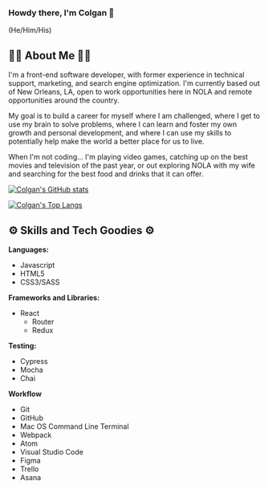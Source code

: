 ### Howdy there, I'm Colgan 🤠 
(He/Him/His)

<!--
**colganmeanor/colganmeanor** is a ✨ _special_ ✨ repository because its `README.md` (this file) appears on your GitHub profile.

Here are some ideas to get you started:

- 🔭 I’m currently working on ...
- 🌱 I’m currently learning ...
- 👯 I’m looking to collaborate on ...
- 🤔 I’m looking for help with ...
- 💬 Ask me about ...
- 📫 How to reach me: ...
- 😄 Pronouns: ...
- ⚡ Fun fact: ...
-->

## 👋🏻 About Me 👋🏻

I'm a front-end software developer, with former experience in technical support, marketing, and search engine optimization. I'm currently based out of New Orleans, LA, open to work opportunities here in NOLA and remote opportunities around the country. 

My goal is to build a career for myself where I am challenged, where I get to use my brain to solve problems, where I can learn and foster my own growth and personal development, and where I can use my skills to potentially help make the world a better place for us to live. 

When I'm not coding... I'm playing video games, catching up on the best movies and television of the past year, or out exploring NOLA with my wife and searching for the best food and drinks that it can offer. 

[![Colgan's GitHub stats](https://github-readme-stats.vercel.app/api?username=colganmeanor&show_icons=true&theme=radical)](https://github.com/anuraghazra/github-readme-stats)

[![Colgan's Top Langs](https://github-readme-stats.vercel.app/api/top-langs/?username=colganmeanor&theme=radical)](https://github.com/anuraghazra/github-readme-stats)

## ⚙️ Skills and Tech Goodies ⚙️

**Languages:**
 - Javascript
 - HTML5
 - CSS3/SASS

**Frameworks and Libraries:**
 - React
   - Router
   - Redux
 
**Testing:**
 
 - Cypress
 - Mocha
 - Chai

**Workflow**

 - Git
 - GitHub
 - Mac OS Command Line Terminal
 - Webpack
 - Atom
 - Visual Studio Code
 - Figma
 - Trello
 - Asana

